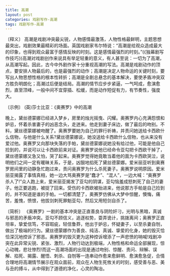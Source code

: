 ```yaml
---
title: 高潮
layout: post
categories: 戏剧写作-高潮
tags: 戏剧写作-高潮
---
```


〔释义〕 高潮是戏剧冲突最尖锐，人物感情最激荡，人物性格最鲜明，主题思想最突出，戏剧效果最精彩的场面。英国戏剧家韦尔特说：“高潮是给观众造成最大的印象，也得到观众最富于感情反映的时刻。这是感情最强烈的时刻。”(《独幕剧写作技巧》)高潮对戏剧创作来说具有举足轻重的意义，有人甚至说：一切为了高潮，从高潮写起。因此，古今中外剧作家十分重视高潮的写法。高潮是戏剧动作的顶点，要安排人物最后的，也是最强烈的动作；高潮是决定人物命运的关键时刻，要写出人物思想性格的根本性转折；高潮是全剧总悬念的基本解决，要使矛盾冲突双方胜负明朗化；高潮过后便是结局。高潮的情节应步步紧逼，一气呵成，愈演愈烈，直至顶峰，一般中间不宜穿插、松缓，而是动作短促有力，有节奏性，强度大。

〔示例〕 (英)莎士比亚：《奥赛罗》中的高潮

晚上，黛丝德蒙娜已经进入梦乡，房里的烛光摇曳、闪耀。奥赛罗内心充满怨恨和妒忌，怀着杀害妻子的凶恶念头，走迸来。他走到妻子床边，做了最后的吻别。不料，黛丝德蒙娜被吻醒了。奥赛罗要她为自己的罪行祈祷，并责问她送给卡西欧什么信物，与他是什么关系?黛丝德蒙娜说，她没送给卡西欧什么信物，也从来没有爱过他。奥赛罗又向那块失落的手帕，黛丝德蒙娜说她没有给过他，可能是他自己捡到的，并说可以让卡西欧前来对证。奥赛罗说他已经命令亚勾把卡西欧干掉了，黛丝德蒙娜又急又怕，哭了起来。奥赛罗觉得她竟敢当着他的面为卡西欧哭泣，说明他们之间一定有暖昧关系，于是，凶狠地掐死了黛丝德蒙娜。爱米丽亚听到奥赛罗房间里的动静急忙跑过来，责问奥赛罗为什么杀死妻子。奥赛罗说明原因。爱米丽亚揭露了事情真相，她一边大骂奥赛罗是“蠢才”、“混人”，一边大喊：“奥赛罗杀人了!”众人跑上来，爱米丽亚揭发了亚勾的阴谋，亚勾恼羞成怒刺死了自己的妻子。他正要逃跑，被捉了回来。受伤的卡西欧被抬进来，他说那方手帕是自己捡到的，并不知道是谁的手帕。一切都清楚了，奥赛罗仿佛从大梦中惊醒，懊悔，痛苦，羞愧，愤恨，他拔剑刺死罪魁亚勾，然后又用短剑自杀了。

〔简析〕 《奥赛罗》一剧的基本冲突是正直善良与阴险奸刁，光明与黑暗，真诚与邪恶的矛盾冲突。亚勾不顾信义，追逐权势，耍弄诡计，挑拨离间；奥赛罗正直坦率，挚爱信笃，不容瑕疵，轻信鲁莽，他出于妒忌，怀疑妻子，以至杀妻自刎，做出了极端的行为。黛丝德蒙娜作为善良、纯洁、真诚、挚爱的化身，她的毁灭恰恰深沉地控诉了邪恶。奥赛罗的毁灭更为这种控诉增添了一声悲愤的呐喊!戏剧冲突在此异常尖锐、紧张、激烈，人物行动达到极端，人物性格和命运全部展现，惊心动魄，悲壮惨烈!而这一高潮场面的出现是通过吻别、惊醒、责问、辩解、误解、掐死、揭露、醒悟、刺杀、自刎等一连串动作愈来愈鲜明、愈演愈急促，合情合理地将高潮情节展示在观众面前，观众在人物生死攸关的时刻，感受善与恶、美与丑的搏斗，从中得到了道德的净化，心灵的陶冶。 